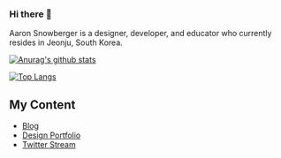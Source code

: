 ### Hi there 👋

<!--
![Photo](http://pixelprowess.com/i/pow-laptopgrab.jpg)
-->

Aaron Snowberger is a designer, developer, and educator who currently resides in Jeonju, South Korea.

[![Anurag's github stats](https://github-readme-stats.vercel.app/api?username=jekkilekki&hide=contribs)](https://github.com/anuraghazra/github-readme-stats)

[![Top Langs](https://github-readme-stats.vercel.app/api/top-langs/?username=jekkilekki&hide=hack&layout=compact)](https://github.com/anuraghazra/github-readme-stats)

## My Content
- [Blog](https://aaron.kr)
- [Design Portfolio](https://aaronsnowberger.com)
- [Twitter Stream](https://twitter.com/jekkilekki) 

<!--
**jekkilekki/jekkilekki** is a ✨ _special_ ✨ repository because its `README.md` (this file) appears on your GitHub profile.

Here are some ideas to get you started:

- 🔭 I’m currently working on ...
- 🌱 I’m currently learning ...
- 👯 I’m looking to collaborate on ...
- 🤔 I’m looking for help with ...
- 💬 Ask me about ...
- 📫 How to reach me: ...
- 😄 Pronouns: ...
- ⚡ Fun fact: ...
-->
